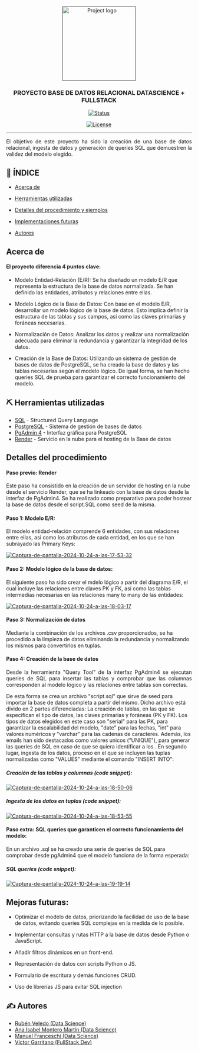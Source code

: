 <p align="center">
  <a href="" rel="noopener">
 <img width=200px height=200px src="https://www.sevillaemprendedora.org/wp-content/uploads/2024/03/The-Bridge.png" alt="Project logo"></a>
</p>

<h3 align="center">PROYECTO BASE DE DATOS RELACIONAL DATASCIENCE + FULLSTACK</h3>

<div align="center">

[![Status](https://img.shields.io/badge/status-active-success.svg)]()

[![License](https://img.shields.io/badge/license-MIT-blue.svg)](/LICENSE)

</div>

---

<p align="justify"> El objetivo de este proyecto ha sido la creación de una base de datos relacional, ingesta de datos y generación de queries SQL que demuestren la validez del modelo elegido.
    <br> 
</p>

## 📝 ÍNDICE

- [Acerca de](#about)
- [Herramientas utilizadas](#built_using)
- [Detalles del procedimiento y ejemplos](#detalles)
- [Implementaciones futuras](#implementacionesf)

- [Autores](#authors)


##  Acerca de <a name = "about"></a>
#### El proyecto diferencia 4 puntos clave:
<p align="justify">

- Modelo Entidad-Relación (E/R): Se ha diseñado un modelo E/R que representa la estructura de la base de datos normalizada. Se han definido las entidades, atributos y relaciones entre ellas.

- Modelo Lógico de la Base de Datos: Con base en el modelo E/R, desarrollar un modelo lógico de la base de datos. Esto implica definir la estructura de las tablas y sus campos, así como las claves primarias y foráneas necesarias.

- Normalización de Datos: Analizar los datos y realizar una normalización adecuada para eliminar la redundancia y garantizar la integridad de los datos.

- Creación de la Base de Datos: Utilizando un sistema de gestión de bases de datos de PostgreSQL, se ha creado la base de datos y las tablas necesarias según el modelo lógico. De igual forma, se han hecho queries SQL de prueba para garantizar el correcto funcionamiento del modelo.

</p>



## ⛏️ Herramientas utilizadas <a name = "built_using"></a>

- [SQL](https://www.w3schools.com/sql/sql_intro.asp) - Structured Query Language
- [PostgreSQL](https://www.postgresql.org/) - Sistema de gestión de bases de datos
- [PgAdmin 4](https://www.pgadmin.org/download/pgadmin-4-windows/) - Interfaz gráfica para PostgreSQL
- [Render](https://render.com/) - Servicio en la nube para el hosting de la Base de datos

## Detalles del procedimiento <a name = "detalles"></a>
#### Paso previo: Render
Este paso ha consistido en la creación de un servidor de hosting en la nube desde el servicio Render, que se ha linkeado con la base de datos desde la interfaz de PgAdmin4. Se ha realizado como preparativo para poder hostear la base de datos desde el script.SQL como seed de la misma.
#### Paso 1: Modelo E/R:

El modelo entidad-relación comprende 6 entidades, con sus relaciones entre ellas, asi como los atributos de cada entidad, en los que se han subrayado las Primary Keys:

<a href="https://ibb.co/tpTcT72"><img src="https://i.ibb.co/Jjw2wfp/Captura-de-pantalla-2024-10-24-a-las-17-53-32.png" alt="Captura-de-pantalla-2024-10-24-a-las-17-53-32" border="0"></a>

#### Paso 2: Modelo lógico de la base de datos:
El siguiente paso ha sido crear el mdelo lógico a partir del diagrama E/R, el cual incluye las relaciones entre claves PK y FK, así como las tablas intermedias necesarias en las relaciones many to many de las entidades:

<a href="https://ibb.co/61pbQGw"><img src="https://i.ibb.co/gPXwYQ9/Captura-de-pantalla-2024-10-24-a-las-18-03-17.png" alt="Captura-de-pantalla-2024-10-24-a-las-18-03-17" border="0"></a>

#### Paso 3: Normalización de datos
Mediante la combinación de los archivos .csv proporcionados, se ha procedido a la limpieza de datos eliminando la redundancia y normalizando los mismos para convertirlos en tuplas. 
#### Paso 4: Creación de la base de datos
<p align="justify">
Desde la herramienta "Query Tool" de la interfaz PgAdmin4 se ejecutan queries de SQL para insertar las tablas y comprobar que las columnas corresponden al modelo lógico y las relaciones entre tablas son correctas.

De esta forma se crea un archivo "script.sql" que sirve de seed para importar la base de datos completa a partir del mismo. Dicho archivo está divido en 2 partes diferenciadas: La creación de tablas, en las que se especifican el tipo de datos, las claves primarias y foráneas (PK y FK). Los tipos de datos elegidos en este caso son "serial" para las PK, para garantizar la escalabilidad del modelo, "date" para las fechas, "int" para valores numéricos y "varchar" para las cadenas de caracteres. Además, los emails han sido destacados como valores unicos ("UNIQUE"), para generar las queries de SQL en caso de que se quiera identificar a los . En segundo lugar, ingesta de los datos, proceso en el que se incluyen las tuplas normalizadas como "VALUES" mediante el comando "INSERT INTO":
</p>

##### Creación de las tablas y columnas (code snippet):
<a href="https://ibb.co/TWYRQFK"><img src="https://i.ibb.co/VwJDFPH/Captura-de-pantalla-2024-10-24-a-las-18-50-06.png" alt="Captura-de-pantalla-2024-10-24-a-las-18-50-06" border="0"></a>

##### Ingesta de los datos en tuplas (code snippet):
<a href="https://ibb.co/jVbLVsZ"><img src="https://i.ibb.co/TKYHKdq/Captura-de-pantalla-2024-10-24-a-las-18-53-55.png" alt="Captura-de-pantalla-2024-10-24-a-las-18-53-55" border="0"></a>

#### Paso extra: SQL queries que garanticen el correcto funcionamiento del modelo:
En un archivo .sql se ha creado una serie de queries de SQL para comprobar desde pgAdmin4 que el modelo funciona de la forma esperada:
##### SQL queries (code snippet):
<a href="https://ibb.co/WWxw9PD"><img src="https://i.ibb.co/BVzxDr4/Captura-de-pantalla-2024-10-24-a-las-19-19-14.png" alt="Captura-de-pantalla-2024-10-24-a-las-19-19-14" border="0"></a>



## Mejoras futuras: <a name = "implementacionesf"></a>

- Optimizar el modelo de datos, priorizando la facilidad de uso de la base de datos, evitando queries SQL complejas en la medida de lo posible.

- Implementar consultas y rutas HTTP a la base de datos desde Python o JavaScript.

- Añadir filtros dinámicos en un front-end.

- Representación de datos con scripts Python o JS.

- Formulario de escritura y demás funciones CRUD.

- Uso de librerías JS para evitar SQL injection






## ✍️ Autores <a name = "authors"></a>
- [Rubén Veledo (Data Science)](https://github.com/kylelobo)
- [Ana Isabel Montero Martín (Data Science)](https://github.com/kylelobo)
- [Manuel Franceschi (Data Science)](https://github.com/kylelobo)
- [Víctor Garritano (FullStack Dev)](https://github.com/vgarri)
